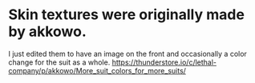 # Skin textures were originally made by akkowo.  
I just edited them to have an image on the front and occasionally a color change for the suit as a whole.
https://thunderstore.io/c/lethal-company/p/akkowo/More_suit_colors_for_more_suits/